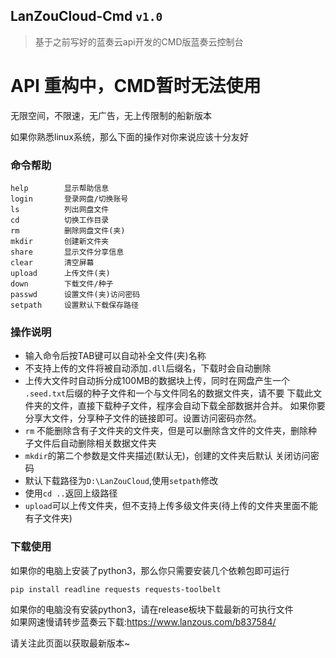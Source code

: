  ##  LanZouCloud-Cmd `v1.0`
> 基于之前写好的蓝奏云api开发的CMD版蓝奏云控制台

# API 重构中，CMD暂时无法使用  

无限空间，不限速，无广告，无上传限制的船新版本

如果你熟悉linux系统，那么下面的操作对你来说应该十分友好
    
### 命令帮助

```
help        显示帮助信息
login       登录网盘/切换账号
ls          列出网盘文件
cd          切换工作目录
rm          删除网盘文件(夹)
mkdir       创建新文件夹
share       显示文件分享信息
clear       清空屏幕
upload      上传文件(夹)
down        下载文件/种子
passwd      设置文件(夹)访问密码
setpath     设置默认下载保存路径
```

### 操作说明

- 输入命令后按TAB键可以自动补全文件(夹)名称  
- 不支持上传的文件将被自动添加`.dll`后缀名，下载时会自动删除  
- 上传大文件时自动拆分成100MB的数据块上传，同时在网盘产生一个
`.seed.txt`后缀的种子文件和一个与文件同名的数据文件夹，请不要
下载此文件夹的文件，直接下载种子文件，程序会自动下载全部数据并合并。
如果你要分享大文件，分享种子文件的链接即可。设置访问密码亦然。
- `rm` 不能删除含有子文件夹的文件夹，但是可以删除含文件的文件夹，删除种子文件后自动删除相关数据文件夹
- `mkdir`的第二个参数是文件夹描述(默认无)，创建的文件夹后默认 关闭访问密码 
- 默认下载路径为`D:\LanZouCloud`,使用`setpath`修改
- 使用`cd ..`返回上级路径
- `upload`可以上传文件夹，但不支持上传多级文件夹(待上传的文件夹里面不能有子文件夹)

### 下载使用

如果你的电脑上安装了python3，那么你只需要安装几个依赖包即可运行
```
pip install readline requests requests-toolbelt
```

如果你的电脑没有安装python3，请在release板块下载最新的可执行文件  
如果网速慢请转步蓝奏云下载:https://www.lanzous.com/b837584/

请关注此页面以获取最新版本~
